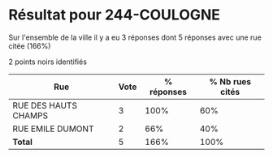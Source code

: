 # Résultat pour 244-COULOGNE

Sur l'ensemble de la ville il y a eu 3 réponses dont 5 réponses avec une rue citée (166%)

2 points noirs identifiés

| Rue | Vote | % réponses | % Nb rues cités|
|-----|------|------------|----------------|
| RUE DES HAUTS CHAMPS | 3 | 100% | 60%|
| RUE EMILE DUMONT | 2 | 66% | 40%|
| **Total** | 5 | 166% | 100%|
